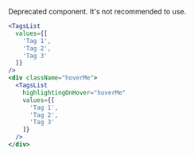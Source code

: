 Deprecated component. It's not recommended to use.

```jsx
<TagsList
  values={[
    'Tag 1',
    'Tag 2',
    'Tag 3'
  ]}
/>
<div className="hoverMe">
  <TagsList
    highlightingOnHover="hoverMe"
    values={[
      'Tag 1',
      'Tag 2',
      'Tag 3'
    ]}
  />
</div>

```